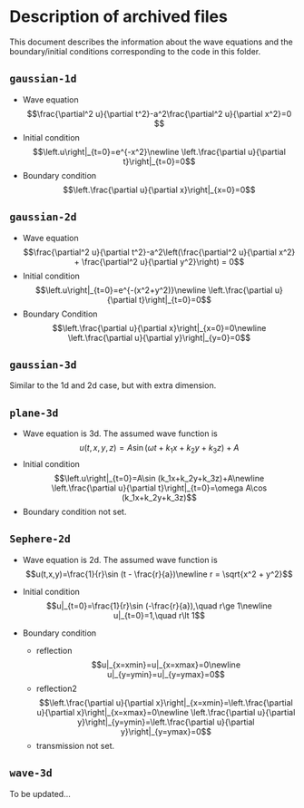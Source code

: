 # Description of archived files

This document describes the information about the wave equations and the boundary/initial conditions corresponding to the code in this folder.

## `gaussian-1d`

- Wave equation 
    $$\frac{\partial^2 u}{\partial t^2}-a^2\frac{\partial^2 u}{\partial x^2}=0 $$
- Initial condition 
    $$\left.u\right|_{t=0}=e^{-x^2}\newline
    \left.\frac{\partial u}{\partial t}\right|_{t=0}=0$$
- Boundary condition 
    $$\left.\frac{\partial u}{\partial x}\right|_{x=0}=0$$

## `gaussian-2d`

- Wave equation 
    $$\frac{\partial^2 u}{\partial t^2}-a^2\left(\frac{\partial^2 u}{\partial x^2} + \frac{\partial^2 u}{\partial y^2}\right) = 0$$
- Initial condition 
    $$\left.u\right|_{t=0}=e^{-(x^2+y^2)}\newline
    \left.\frac{\partial u}{\partial t}\right|_{t=0}=0$$
- Boundary Condition 
    $$\left.\frac{\partial u}{\partial x}\right|_{x=0}=0\newline
    \left.\frac{\partial u}{\partial y}\right|_{y=0}=0$$

## `gaussian-3d`

Similar to the 1d and 2d case, but with extra dimension.

## `plane-3d`

- Wave equation is 3d. The assumed wave function is 
    $$u(t,x,y,z)=A\sin (\omega t+k_1x+k_2y+k_3z)+A$$
- Initial condition 
    $$\left.u\right|_{t=0}=A\sin (k_1x+k_2y+k_3z)+A\newline
    \left.\frac{\partial u}{\partial t}\right|_{t=0}=\omega A\cos (k_1x+k_2y+k_3z)$$
- Boundary condition not set.

## `Sephere-2d`

- Wave equation is 2d. The assumed wave function is 
    $$u(t,x,y)=\frac{1}{r}\sin (t - \frac{r}{a})\newline
    r = \sqrt{x^2 + y^2}$$
- Initial condition 
    $$u|_{t=0}=\frac{1}{r}\sin (-\frac{r}{a}),\quad r\ge 1\newline
    u|_{t=0}=1,\quad r\lt 1$$

- Boundary condition
    - reflection 
        $$u|_{x=xmin}=u|_{x=xmax}=0\newline
        u|_{y=ymin}=u|_{y=ymax}=0$$
    - reflection2 
        $$\left.\frac{\partial u}{\partial x}\right|_{x=xmin}=\left.\frac{\partial u}{\partial x}\right|_{x=xmax}=0\newline
        \left.\frac{\partial u}{\partial y}\right|_{y=ymin}=\left.\frac{\partial u}{\partial y}\right|_{y=ymax}=0$$
    - transmission not set.

## `wave-3d`
To be updated...
